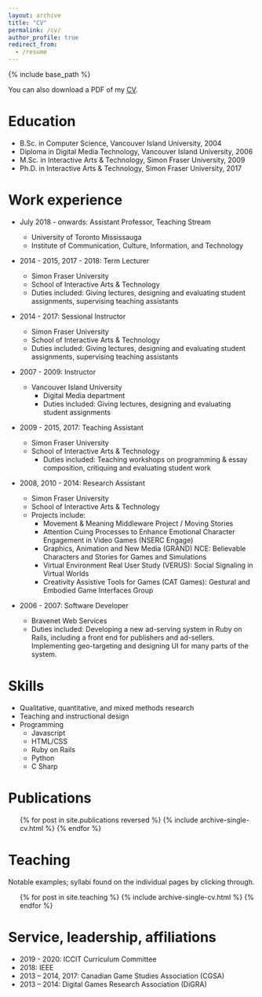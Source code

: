 ```yaml
---
layout: archive
title: "CV"
permalink: /cv/
author_profile: true
redirect_from:
  - /resume
---
```


{% include base_path %}

You can also download a PDF of my [CV](https://michaelnixon.github.io/files/Michael_Nixon_CV.pdf "CV").

Education
======
* B.Sc. in Computer Science, Vancouver Island University, 2004
* Diploma in Digital Media Technology, Vancouver Island University, 2006
* M.Sc. in Interactive Arts & Technology, Simon Fraser University, 2009
* Ph.D. in Interactive Arts & Technology, Simon Fraser University, 2017

Work experience
======
* July 2018 - onwards: Assistant Professor, Teaching Stream
	* University of Toronto Mississauga
	* Institute of Communication, Culture, Information, and Technology
	
* 2014 - 2015, 2017 - 2018: Term Lecturer
  * Simon Fraser University
  * School of Interactive Arts & Technology
  * Duties included: Giving lectures, designing and evaluating student assignments, supervising teaching assistants

* 2014 - 2017: Sessional Instructor
  * Simon Fraser University
  * School of Interactive Arts & Technology
  * Duties included: Giving lectures, designing and evaluating student assignments, supervising teaching assistants

* 2007 - 2009: Instructor
  * Vancouver Island University
	* Digital Media department
	* Duties included: Giving lectures, designing and evaluating student assignments
	
* 2009 - 2015, 2017: Teaching Assistant
	* Simon Fraser University
  * School of Interactive Arts & Technology
	* Duties included: Teaching workshops on programming & essay composition, critiquing and evaluating student work

* 2008, 2010 - 2014: Research Assistant
	* Simon Fraser University
	* School of Interactive Arts & Technology
	* Projects include:
		* Movement & Meaning Middleware Project / Moving Stories
		* Attention Cuing Processes to Enhance Emotional Character Engagement in Video Games (NSERC Engage)
		* Graphics, Animation and New Media (GRAND) NCE: Believable Characters and Stories for Games and Simulations
		* Virtual Environment Real User Study (VERUS): Social Signaling in Virtual Worlds
		* Creativity Assistive Tools for Games (CAT Games): Gestural and Embodied Game Interfaces Group
		
* 2006 - 2007: Software Developer
	* Bravenet Web Services
	* Duties included: Developing a new ad-serving system in Ruby on Rails, including a front end for publishers and ad-sellers. Implementing geo-targeting and designing UI for many parts of the system.
  
Skills
======
* Qualitative, quantitative, and mixed methods research
* Teaching and instructional design
* Programming
	* Javascript
	* HTML/CSS
  * Ruby on Rails
  * Python
  * C Sharp

Publications
======
  <ul>{% for post in site.publications reversed %}
    {% include archive-single-cv.html %}
  {% endfor %}</ul>
  
Teaching
======
Notable examples; syllabi found on the individual pages by clicking through.
  <ul>{% for post in site.teaching %}
    {% include archive-single-cv.html %}
  {% endfor %}</ul>
  
Service, leadership, affiliations
======
* 2019 - 2020: ICCIT Curriculum Committee
* 2018: IEEE
* 2013 – 2014, 2017: Canadian Game Studies Association (CGSA)		
* 2013 – 2014: Digital Games Research Association (DiGRA)		


